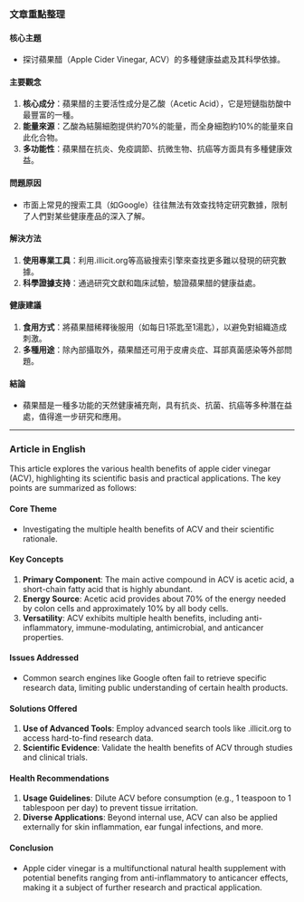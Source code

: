 ### 文章重點整理

#### 核心主題  
- 探讨蘋果醋（Apple Cider Vinegar, ACV）的多種健康益處及其科學依據。  

#### 主要觀念  
1. **核心成分**：蘋果醋的主要活性成分是乙酸（Acetic Acid），它是短鏈脂肪酸中最豐富的一種。  
2. **能量來源**：乙酸為結腸細胞提供約70%的能量，而全身細胞約10%的能量來自此化合物。  
3. **多功能性**：蘋果醋在抗炎、免疫調節、抗微生物、抗癌等方面具有多種健康效益。  

#### 問題原因  
- 市面上常見的搜索工具（如Google）往往無法有效查找特定研究數據，限制了人們對某些健康產品的深入了解。  

#### 解決方法  
1. **使用專業工具**：利用.illicit.org等高級搜索引擎來查找更多難以發現的研究數據。  
2. **科學證據支持**：通過研究文獻和臨床試驗，驗證蘋果醋的健康益處。  

#### 健康建議  
1. **食用方式**：將蘋果醋稀釋後服用（如每日1茶匙至1湯匙），以避免對組織造成刺激。  
2. **多種用途**：除內部攝取外，蘋果醋还可用于皮膚炎症、耳部真菌感染等外部問題。  

#### 結論  
- 蘋果醋是一種多功能的天然健康補充劑，具有抗炎、抗菌、抗癌等多种潛在益處，值得進一步研究和應用。  
---

### Article in English  

This article explores the various health benefits of apple cider vinegar (ACV), highlighting its scientific basis and practical applications. The key points are summarized as follows:

#### Core Theme  
- Investigating the multiple health benefits of ACV and their scientific rationale.

#### Key Concepts  
1. **Primary Component**: The main active compound in ACV is acetic acid, a short-chain fatty acid that is highly abundant.  
2. **Energy Source**: Acetic acid provides about 70% of the energy needed by colon cells and approximately 10% by all body cells.  
3. **Versatility**: ACV exhibits multiple health benefits, including anti-inflammatory, immune-modulating, antimicrobial, and anticancer properties.  

#### Issues Addressed  
- Common search engines like Google often fail to retrieve specific research data, limiting public understanding of certain health products.  

#### Solutions Offered  
1. **Use of Advanced Tools**: Employ advanced search tools like .illicit.org to access hard-to-find research data.  
2. **Scientific Evidence**: Validate the health benefits of ACV through studies and clinical trials.  

#### Health Recommendations  
1. **Usage Guidelines**: Dilute ACV before consumption (e.g., 1 teaspoon to 1 tablespoon per day) to prevent tissue irritation.  
2. **Diverse Applications**: Beyond internal use, ACV can also be applied externally for skin inflammation, ear fungal infections, and more.  

#### Conclusion  
- Apple cider vinegar is a multifunctional natural health supplement with potential benefits ranging from anti-inflammatory to anticancer effects, making it a subject of further research and practical application.